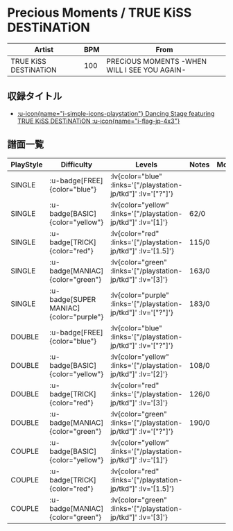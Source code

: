 # Precious Moments / TRUE KiSS DESTiNATiON

|Artist|BPM|From|
|------|---|----|
|TRUE KiSS DESTiNATiON|100|PRECiOUS MOMENTS -WHEN WILL I SEE YOU AGAIN-|

## 収録タイトル

- [ :u-icon{name="i-simple-icons-playstation"} Dancing Stage featuring TRUE KiSS DESTiNATiON :u-icon{name="i-flag-jp-4x3"} ](/playstation-jp/tkd)

## 譜面一覧

|PlayStyle|Difficulty|Levels|Notes|Movie|
|---------|----------|------|-----|-----|
|SINGLE| :u-badge[FREE]{color="blue"} | :lv{color="blue" :links='["/playstation-jp/tkd"]' :lv='["?"]'} |||
|SINGLE| :u-badge[BASIC]{color="yellow"} | :lv{color="yellow" :links='["/playstation-jp/tkd"]' :lv='[1]'} |62/0||
|SINGLE| :u-badge[TRICK]{color="red"} | :lv{color="red" :links='["/playstation-jp/tkd"]' :lv='[1.5]'} |115/0||
|SINGLE| :u-badge[MANIAC]{color="green"} | :lv{color="green" :links='["/playstation-jp/tkd"]' :lv='[3]'} |163/0||
|SINGLE| :u-badge[SUPER MANIAC]{color="purple"} | :lv{color="purple" :links='["/playstation-jp/tkd"]' :lv='["?"]'} |183/0||
|DOUBLE| :u-badge[FREE]{color="blue"} | :lv{color="blue" :links='["/playstation-jp/tkd"]' :lv='["?"]'} |||
|DOUBLE| :u-badge[BASIC]{color="yellow"} | :lv{color="yellow" :links='["/playstation-jp/tkd"]' :lv='[2]'} |108/0||
|DOUBLE| :u-badge[TRICK]{color="red"} | :lv{color="red" :links='["/playstation-jp/tkd"]' :lv='[3]'} |126/0||
|DOUBLE| :u-badge[MANIAC]{color="green"} | :lv{color="green" :links='["/playstation-jp/tkd"]' :lv='["?"]'} |190/0||
|COUPLE| :u-badge[BASIC]{color="yellow"} | :lv{color="yellow" :links='["/playstation-jp/tkd"]' :lv='[1]'} |||
|COUPLE| :u-badge[TRICK]{color="red"} | :lv{color="red" :links='["/playstation-jp/tkd"]' :lv='[1.5]'} |||
|COUPLE| :u-badge[MANIAC]{color="green"} | :lv{color="green" :links='["/playstation-jp/tkd"]' :lv='[3]'} |||
